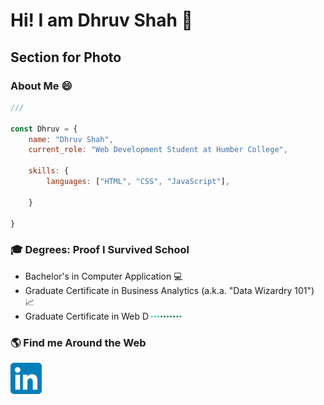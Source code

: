 <!--
**DhruvShah28/DhruvShah28** is a ✨ _special_ ✨ repository because its `README.md` (this file) appears on your GitHub profile.

Here are some ideas to get you started:

- 🔭 I’m currently working on ...
- 🌱 I’m currently learning ...
- 👯 I’m looking to collaborate on ...
- 🤔 I’m looking for help with ...
- 💬 Ask me about ...
- 📫 How to reach me: ...
- 😄 Pronouns: ...
- ⚡ Fun fact: ...
-->

# Hi! I am Dhruv Shah :raising_hand:


## Section for Photo

<!--I am a Web Development student at Humber College with a strong passion for becoming a Web Developer. I have a solid understanding of web design and development, with good knowledge of HTML, CSS, and JavaScript.-->
### About Me :smile:
```js
///

const Dhruv = {
    name: "Dhruv Shah",
    current_role: "Web Development Student at Humber College",

    skills: {
        languages: ["HTML", "CSS", "JavaScript"],
        
    }
    
}
```

### :mortar_board: Degrees: Proof I Survived School

- Bachelor's in Computer Application :computer:
- Graduate Certificate in Business Analytics (a.k.a. "Data Wizardry 101") :chart_with_upwards_trend:
- Graduate Certificate in Web D<img src="loading-gif-2.gif" height="10px">


### :earth_americas: Find me Around the Web

[<img src="LinkedIn_icon.svg.png" width="50px">](https://www.linkedin.com/in/dhruv-shah-700731208/)